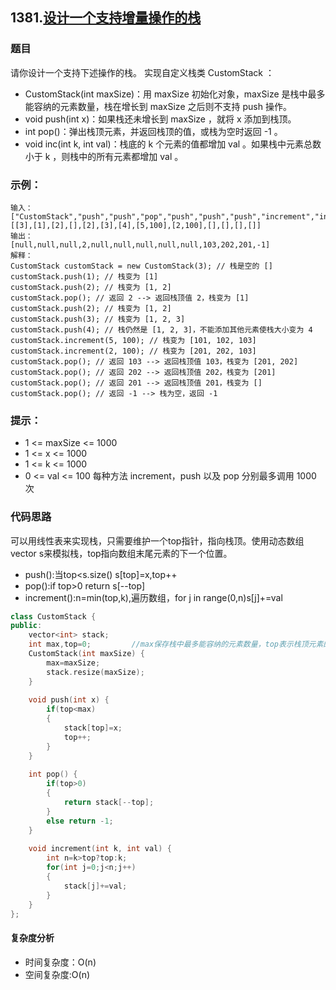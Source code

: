 
## 1381.[设计一个支持增量操作的栈](https://leetcode-cn.com/problems/design-a-stack-with-increment-operation/)
### 题目
请你设计一个支持下述操作的栈。
实现自定义栈类 CustomStack ：
- CustomStack(int maxSize)：用 maxSize 初始化对象，maxSize 是栈中最多能容纳的元素数量，栈在增长到 maxSize 之后则不支持 push 操作。
- void push(int x)：如果栈还未增长到 maxSize ，就将 x 添加到栈顶。
- int pop()：弹出栈顶元素，并返回栈顶的值，或栈为空时返回 -1 。
- void inc(int k, int val)：栈底的 k 个元素的值都增加 val 。如果栈中元素总数小于 k ，则栈中的所有元素都增加 val 。
 

### 示例：
```
输入：
["CustomStack","push","push","pop","push","push","push","increment","increment","pop","pop","pop","pop"]
[[3],[1],[2],[],[2],[3],[4],[5,100],[2,100],[],[],[],[]]
输出：
[null,null,null,2,null,null,null,null,null,103,202,201,-1]
解释：
CustomStack customStack = new CustomStack(3); // 栈是空的 []
customStack.push(1); // 栈变为 [1]
customStack.push(2); // 栈变为 [1, 2]
customStack.pop(); // 返回 2 --> 返回栈顶值 2，栈变为 [1]
customStack.push(2); // 栈变为 [1, 2]
customStack.push(3); // 栈变为 [1, 2, 3]
customStack.push(4); // 栈仍然是 [1, 2, 3]，不能添加其他元素使栈大小变为 4
customStack.increment(5, 100); // 栈变为 [101, 102, 103]
customStack.increment(2, 100); // 栈变为 [201, 202, 103]
customStack.pop(); // 返回 103 --> 返回栈顶值 103，栈变为 [201, 202]
customStack.pop(); // 返回 202 --> 返回栈顶值 202，栈变为 [201]
customStack.pop(); // 返回 201 --> 返回栈顶值 201，栈变为 []
customStack.pop(); // 返回 -1 --> 栈为空，返回 -1
```
### 提示：
- 1 <= maxSize <= 1000
- 1 <= x <= 1000
- 1 <= k <= 1000
- 0 <= val <= 100
每种方法 increment，push 以及 pop 分别最多调用 1000 次

### 代码思路
可以用线性表来实现栈，只需要维护一个top指针，指向栈顶。使用动态数组vector<int> s来模拟栈，top指向数组末尾元素的下一个位置。
- push():当top<s.size() s[top]=x,top++
- pop():if top>0 return s[--top]
- increment():n=min(top,k),遍历数组，for j in range(0,n)s[j]+=val
```c++
class CustomStack {
public:
    vector<int> stack;
    int max,top=0;         //max保存栈中最多能容纳的元素数量，top表示栈顶元素的位置
    CustomStack(int maxSize) {
        max=maxSize;      
        stack.resize(maxSize);    
    }
    
    void push(int x) {
        if(top<max) 
        {
            stack[top]=x;
            top++;
        }
    }
    
    int pop() {
        if(top>0) 
        {
            return stack[--top];
        }
        else return -1;
    }
    
    void increment(int k, int val) {
        int n=k>top?top:k;
        for(int j=0;j<n;j++)
        {
            stack[j]+=val;
        }
    }
};
```
#### 复杂度分析
- 时间复杂度：O(n)
- 空间复杂度:O(n)
